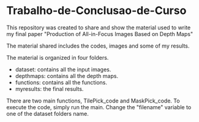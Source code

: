 # Trabalho-de-Conclusao-de-Curso

This repository was created to share and show the material used to write my final paper "Production of All-in-Focus Images Based on Depth Maps"

The material shared includes the codes, images and some of my results. 

The material is organized in four folders.

- dataset: contains all the input images.
- depthmaps: contains all the depth maps.
- functions: contains all the functions.
- myresults: the final results.

There are two main functions, TilePick_code and MaskPick_code.
To execute the code, simply run the main. Change the "filename" variable to one of the dataset folders name.
